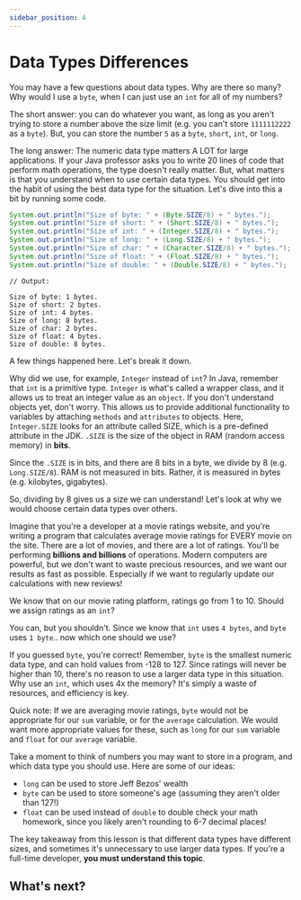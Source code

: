 ```yaml
---
sidebar_position: 4
---
```


# Data Types Differences

You may have a few questions about data types. Why are there so many? Why would I use a `byte`, when I can just use an `int` for all of my numbers?

The short answer: you can do whatever you want, as long as you aren't trying to store a number above the size limit (e.g. you can't store `1111112222` as a `byte`). But, you can store the number `5` as a `byte`, `short`, `int`, or `long`.

The long answer: The numeric data type matters A LOT for large applications. If your Java professor asks you to write 20 lines of code that perform math operations, the type doesn't really matter. But, what matters is that you understand when to use certain data types. You should get into the habit of using the best data type for the situation. Let's dive into this a bit by running some code. 

```java
System.out.println("Size of byte: " + (Byte.SIZE/8) + " bytes.");
System.out.println("Size of short: " + (Short.SIZE/8) + " bytes.");
System.out.println("Size of int: " + (Integer.SIZE/8) + " bytes.");
System.out.println("Size of long: " + (Long.SIZE/8) + " bytes.");
System.out.println("Size of char: " + (Character.SIZE/8) + " bytes.");
System.out.println("Size of float: " + (Float.SIZE/8) + " bytes.");
System.out.println("Size of double: " + (Double.SIZE/8) + " bytes.");

```

```
// Output:

Size of byte: 1 bytes.
Size of short: 2 bytes.
Size of int: 4 bytes.
Size of long: 8 bytes.
Size of char: 2 bytes.
Size of float: 4 bytes.
Size of double: 8 bytes.
```

A few things happened here. Let's break it down.

Why did we use, for example, `Integer` instead of `int`? In Java, remember that `int` is a primitive type. `Integer` is what's called a wrapper class, and it allows us to treat an integer value as an `object`. If you don't understand objects yet, don't worry. This allows us to provide additional functionality to variables by attaching `methods` and `attributes` to objects. Here, `Integer.SIZE` looks for an attribute called SIZE, which is a pre-defined attribute in the JDK. `.SIZE` is the size of the object in RAM (random access memory) in **bits**.

Since the `.SIZE` is in bits, and there are 8 bits in a byte, we divide by 8 (e.g. `Long.SIZE/8`). RAM is not measured in bits. Rather, it is measured in bytes (e.g. kilobytes, gigabytes). 

So, dividing by 8 gives us a size we can understand! Let's look at why we would choose certain data types over others.

Imagine that you're a developer at a movie ratings website, and you're writing a program that calculates average movie ratings for EVERY movie on the site. There are a lot of movies, and there are a lot of ratings. You'll be performing **billions and billions** of operations. Modern computers are powerful, but we don't want to waste precious resources, and we want our results as fast as possible. Especially if we want to regularly update our calculations with new reviews!

We know that on our movie rating platform, ratings go from 1 to 10. Should we assign ratings as an `int`?

You can, but you shouldn't. Since we know that `int` uses `4 bytes`, and `byte` uses `1 byte`.. now which one should we use?

If you guessed `byte`, you're correct! Remember, `byte` is the smallest numeric data type, and can hold values from -128 to 127. Since ratings will never be higher than 10, there's no reason to use a larger data type in this situation. Why use an `int`, which uses 4x the memory? It's simply a waste of resources, and efficiency is key.

Quick note: If we are averaging movie ratings, `byte` would not be appropriate for our `sum` variable, or for the `average` calculation. We would want more appropriate values for these, such as `long` for our `sum` variable and `float` for our `average` variable.

Take a moment to think of numbers you may want to store in a program, and which data type you should use. Here are some of our ideas:
- `long` can be used to store Jeff Bezos' wealth
- `byte` can be used to store someone's age (assuming they aren't older than 127!)
- `float` can be used instead of `double` to double check your math homework, since you likely aren't rounding to 6-7 decimal places!

The key takeaway from this lesson is that different data types have different sizes, and sometimes it's unnecessary to use larger data types. If you're a full-time developer, **you must understand this topic**. 


## What's next?

